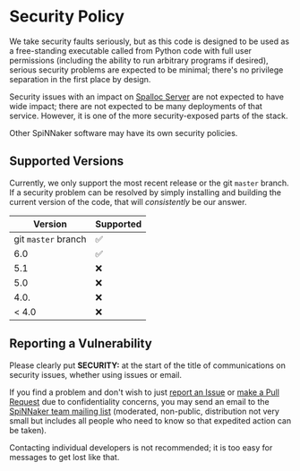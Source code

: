 # Security Policy

We take security faults seriously, but as this code is designed to be used as
a free-standing executable called from Python code with full user permissions
(including the ability to run arbitrary programs if desired), serious security
problems are expected to be minimal; there's no privilege separation in the
first place by design.

Security issues with an impact on
[Spalloc Server](https://github.com/SpiNNakerManchester/JavaSpiNNaker/tree/master/SpiNNaker-allocserv)
are not expected to have wide impact; there are not expected to be many
deployments of that service. However, it is one of the more security-exposed
parts of the stack.

Other SpiNNaker software may have its own security policies.

## Supported Versions

Currently, we only support the most recent release or the git `master` branch.
If a security problem can be resolved by simply installing and building the
current version of the code, that will _consistently_ be our answer.

| Version | Supported          |
| ------- | ------------------ |
| git `master` branch | :white_check_mark: |
| 6.0     | :white_check_mark: |
| 5.1     | :x:                |
| 5.0     | :x:                |
| 4.0.    | :x:                |
| < 4.0   | :x:                |

## Reporting a Vulnerability

Please clearly put **SECURITY:** at the start of the title of communications on
security issues, whether using issues or email.

If you find a problem and don't wish to just
[report an Issue](https://github.com/SpiNNakerManchester/JavaSpiNNaker/issues/new) or
[make a Pull Request](https://github.com/SpiNNakerManchester/JavaSpiNNaker/compare)
due to confidentiality concerns, you may send an email to the
[SpiNNaker team mailing list](mailto:SPINNAKER@listserv.manchester.ac.uk) (moderated,
non-public, distribution not very small but includes all people who need to know so
that expedited action can be taken).

Contacting individual developers is not recommended; it is too easy for messages to
get lost like that.
